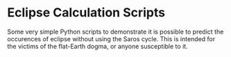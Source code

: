 Eclipse Calculation Scripts
===========================
Some very simple Python scripts to demonstrate it is possible to predict the occurences of eclipse without using the Saros cycle. This is intended for the victims of the flat-Earth dogma, or anyone susceptible to it.